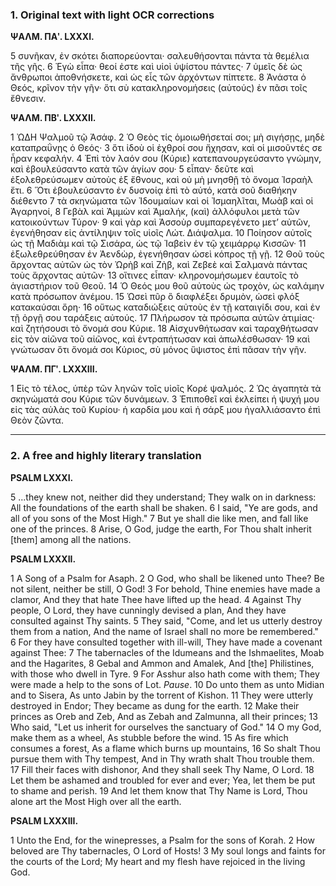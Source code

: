 ### 1. Original text with light OCR corrections

**ΨΑΛΜ. ΠΑʹ. LXXXI.**

5 συνῆκαν, ἐν σκότει διαπορεύονται· σαλευθήσονται πάντα τὰ θεμέλια τῆς γῆς.
6 Ἐγὼ εἶπα· θεοί ἐστε καὶ υἱοὶ ὑψίστου πάντες·
7 ὑμεῖς δὲ ὡς ἄνθρωποι ἀποθνήσκετε, καὶ ὡς εἷς τῶν ἀρχόντων πίπτετε.
8 Ἀνάστα ὁ Θεός, κρῖνον τὴν γῆν· ὅτι σὺ κατακληρονομήσεις (αὐτούς) ἐν πᾶσι τοῖς ἔθνεσιν.

**ΨΑΛΜ. ΠΒʹ. LXXXII.**

1 ὨΔΗ Ψαλμοῦ τῷ Ἀσάφ.
2 Ὁ Θεὸς τίς ὁμοιωθήσεταί σοι; μὴ σιγήσῃς, μηδὲ καταπραΰνῃς ὁ Θεός·
3 ὅτι ἰδοὺ οἱ ἐχθροί σου ἤχησαν, καὶ οἱ μισοῦντές σε ἦραν κεφαλήν.
4 Ἐπὶ τὸν λαόν σου (Κύριε) κατεπανουργεύσαντο γνώμην, καὶ ἐβουλεύσαντο κατὰ τῶν ἁγίων σου·
5 εἶπαν· δεῦτε καὶ ἐξολεθρεύσωμεν αὐτοὺς ἐξ ἔθνους, καὶ οὐ μὴ μνησθῇ τὸ ὄνομα Ἰσραὴλ ἔτι.
6 Ὅτι ἐβουλεύσαντο ἐν δυσνοίᾳ ἐπὶ τὸ αὐτό, κατὰ σοῦ διαθήκην διέθεντο
7 τὰ σκηνώματα τῶν Ἰδουμαίων καὶ οἱ Ἰσμαηλῖται, Μωὰβ καὶ οἱ Ἀγαρηνοί,
8 Γεβὰλ καὶ Ἀμμὼν καὶ Ἀμαλήκ, (καὶ) ἀλλόφυλοι μετὰ τῶν κατοικούντων Τύρον·
9 καὶ γὰρ καὶ Ἀσσοὺρ συμπαρεγένετο μετ’ αὐτῶν, ἐγενήθησαν εἰς ἀντίληψιν τοῖς υἱοῖς Λώτ. Διάψαλμα.
10 Ποίησον αὐτοῖς ὡς τῇ Μαδιὰμ καὶ τῷ Σισάρα, ὡς τῷ Ἰαβεὶν ἐν τῷ χειμάρρῳ Κισσῶν·
11 ἐξωλεθρεύθησαν ἐν Ἀενδὼρ, ἐγενήθησαν ὡσεὶ κόπρος τῇ γῇ.
12 Θοῦ τοὺς ἄρχοντας αὐτῶν ὡς τὸν Ὠρὴβ καὶ Ζὴβ, καὶ Ζεβεὲ καὶ Σαλμανὰ πάντας τοὺς ἄρχοντας αὐτῶν·
13 οἵτινες εἶπαν· κληρονομήσωμεν ἑαυτοῖς τὸ ἁγιαστήριον τοῦ Θεοῦ.
14 Ὁ Θεός μου θοῦ αὐτοὺς ὡς τροχὸν, ὡς καλάμην κατὰ πρόσωπον ἀνέμου.
15 Ὡσεὶ πῦρ ὃ διαφλέξει δρυμὸν, ὡσεὶ φλόξ κατακαύσαι ὄρη·
16 οὕτως καταδιώξεις αὐτοὺς ἐν τῇ καταιγίδι σου, καὶ ἐν τῇ ὀργῇ σου ταράξεις αὐτούς.
17 Πλήρωσον τὰ πρόσωπα αὐτῶν ἀτιμίας· καὶ ζητήσουσι τὸ ὄνομά σου Κύριε.
18 Αἰσχυνθήτωσαν καὶ ταραχθήτωσαν εἰς τὸν αἰῶνα τοῦ αἰῶνος, καὶ ἐντραπήτωσαν καὶ ἀπωλέσθωσαν·
19 καὶ γνώτωσαν ὅτι ὄνομά σοι Κύριος, σὺ μόνος ὕψιστος ἐπὶ πᾶσαν τὴν γῆν.

**ΨΑΛΜ. ΠΓʹ. LXXXIII.**

1 Εἰς τὸ τέλος, ὑπὲρ τῶν ληνῶν τοῖς υἱοῖς Κορέ ψαλμός.
2 Ὡς ἀγαπητὰ τὰ σκηνώματά σου Κύριε τῶν δυνάμεων.
3 Ἐπιποθεῖ καὶ ἐκλείπει ἡ ψυχή μου εἰς τὰς αὐλὰς τοῦ Κυρίου· ἡ καρδία μου καὶ ἡ σάρξ μου ἠγαλλιάσαντο ἐπὶ Θεὸν ζῶντα.

---

### 2. A free and highly literary translation

**PSALM LXXXI.**

5 ...they knew not, neither did they understand;
They walk on in darkness:
All the foundations of the earth shall be shaken.
6 I said, "Ye are gods, and all of you sons of the Most High."
7 But ye shall die like men, and fall like one of the princes.
8 Arise, O God, judge the earth,
For Thou shalt inherit [them] among all the nations.

**PSALM LXXXII.**

1 A Song of a Psalm for Asaph.
2 O God, who shall be likened unto Thee?
Be not silent, neither be still, O God!
3 For behold, Thine enemies have made a clamor,
And they that hate Thee have lifted up the head.
4 Against Thy people, O Lord, they have cunningly devised a plan,
And they have consulted against Thy saints.
5 They said, "Come, and let us utterly destroy them from a nation,
And the name of Israel shall no more be remembered."
6 For they have consulted together with ill-will,
They have made a covenant against Thee:
7 The tabernacles of the Idumeans and the Ishmaelites,
Moab and the Hagarites,
8 Gebal and Ammon and Amalek,
And [the] Philistines, with those who dwell in Tyre.
9 For Asshur also hath come with them;
They were made a help to the sons of Lot. *Pause*.
10 Do unto them as unto Midian and to Sisera,
As unto Jabin by the torrent of Kishon.
11 They were utterly destroyed in Endor;
They became as dung for the earth.
12 Make their princes as Oreb and Zeb,
And as Zebah and Zalmunna, all their princes;
13 Who said, "Let us inherit for ourselves the sanctuary of God."
14 O my God, make them as a wheel,
As stubble before the wind.
15 As fire which consumes a forest,
As a flame which burns up mountains,
16 So shalt Thou pursue them with Thy tempest,
And in Thy wrath shalt Thou trouble them.
17 Fill their faces with dishonor,
And they shall seek Thy Name, O Lord.
18 Let them be ashamed and troubled for ever and ever;
Yea, let them be put to shame and perish.
19 And let them know that Thy Name is Lord,
Thou alone art the Most High over all the earth.

**PSALM LXXXIII.**

1 Unto the End, for the winepresses, a Psalm for the sons of Korah.
2 How beloved are Thy tabernacles, O Lord of Hosts!
3 My soul longs and faints for the courts of the Lord;
My heart and my flesh have rejoiced in the living God.